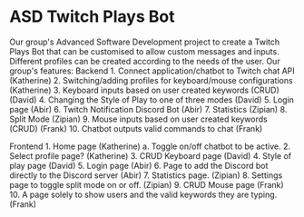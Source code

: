 # ASD Twitch Plays Bot
Our group's Advanced Software Development project to create a Twitch Plays Bot that can be customised to allow custom messages and inputs. Different profiles can be created according to the needs of the user.
Our group's features:
Backend
	1. Connect application/chatbot to Twitch chat API (Katherine)
	2. Switching/adding profiles for keyboard/mouse configurations (Katherine)
	3. Keyboard inputs based on user created keywords (CRUD) (David)
	4. Changing the Style of Play to one of three modes (David)
	5. Login page (Abir)
	6. Twitch Notification Discord Bot (Abir)
	7. Statistics (Zipian)
	8. Split Mode (Zipian)
	9. Mouse inputs based on user created keywords (CRUD) (Frank)
	10. Chatbot outputs valid commands to chat (Frank)

Frontend
	1. Home page (Katherine)
		a. Toggle on/off chatbot to be active.
	2. Select profile page? (Katherine)
	3. CRUD Keyboard page (David)
	4. Style of play page (David)
	5. Login page (Abir)
	6. Page to add the Discord bot directly to the Discord server (Abir)
	7. Statistics page. (Zipian)
	8. Settings page to toggle split mode on or off. (Zipian)
	9. CRUD Mouse page (Frank)
	10. A page solely to show users and the valid keywords they are typing. (Frank)
